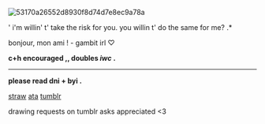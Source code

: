 ![53170a26552d8930f8d74d7e8ec9a78a](https://github.com/user-attachments/assets/ca3b45f7-22ec-40a6-85bd-4917e703f6df)

' i'm willin' t' take the risk for you. you willin t' do the same for me?  .*

bonjour, mon ami !  - gambit irl ♡ 

**c+h encouraged ,, doubles _iwc_ .**

---
**please read dni + byi .**

[straw](https://shootforthrill.straw.page/)     [ata](https://shootforthrill.atabook.org/)     [tumblr](https://www.tumblr.com/shootforthrill) 

drawing requests on tumblr asks appreciated <3
